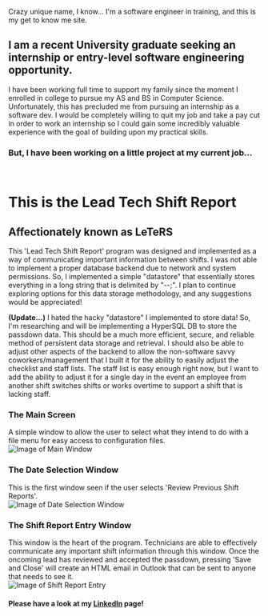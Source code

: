 Crazy unique name, I know... I'm a software engineer in training, and this is my get to know me site.
## I am a recent University graduate seeking an internship or entry-level software engineering opportunity.  
I have been working full time to support my family since the moment I enrolled in college to pursue my AS and BS in Computer Science. Unfortunately, this has precluded me from pursuing an internship as a software dev. I would be completely willing to quit my job and take a pay cut in order to work an internship so I could gain some incredibly valuable experience with the goal of building upon my practical skills.
  
  
### But, I have been working on a little project at my current job...  
<br />  

# This is the Lead Tech Shift Report  

## Affectionately known as LeTeRS  

This 'Lead Tech Shift Report' program was designed and implemented as a way of communicating important information between shifts. I was not able to implement a proper database backend due to network and system permissions. So, I implemented a simple "datastore" that essentially stores everything in a long string that is delimited by "--;". I plan to continue exploring options for this data storage methodology, and any suggestions would be appreciated!  
  
  
**(Update...)** I hated the hacky "datastore" I implemented to store data! So, I'm researching and will be implementing a HyperSQL DB to store the passdown data. This should be a much more efficient, secure, and reliable method of persistent data storage and retrieval. I should also be able to adjust other aspects of the backend to allow the non-software savvy coworkers/management that I built it for the ability to easily adjust the checklist and staff lists. The staff list is easy enough right now, but I want to add the ability to adjust it for a single day in the event an employee from another shift switches shifts or works overtime to support a shift that is lacking staff. 
  
### The Main Screen   
A simple window to allow the user to select what they intend to do with a file menu for easy access to configuration files.  
![Image of Main Window](img/main.png)

### The Date Selection Window  
This is the first window seen if the user selects 'Review Previous Shift Reports'.  
![Image of Date Selection Window](img/date_selection.PNG)

### The Shift Report Entry Window  
This window is the heart of the program. Technicians are able to effectively communicate any important shift information through this window. Once the oncoming lead has reviewed and accepted the passdown, pressing 'Save and Close' will create an HTML email in Outlook that can be sent to anyone that needs to see it.  
![Image of Shift Report Entry](img/passdown_entry.PNG)



#### Please have a look at my [LinkedIn](https://www.linkedin.com/in/swilli91/) page!
